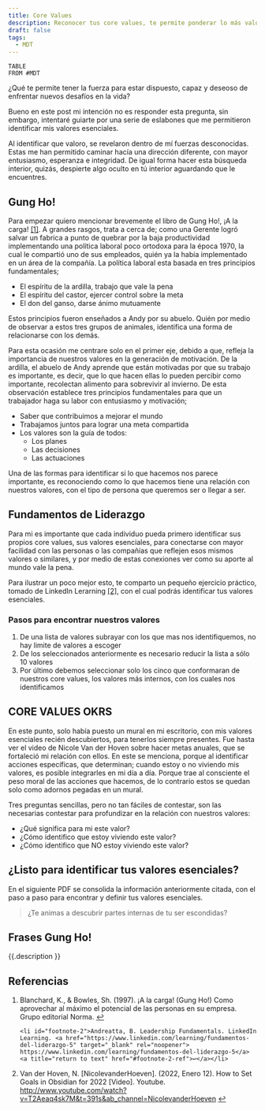 ```yaml
---
title: Core Values
description: Reconocer tus core values, te permite ponderar lo más valoras en tu vida. ¿Te ánimas a descubrir tus valores esenciales?
draft: false
tags:
  - MDT
---
```


```dataview
TABLE
FROM #MDT 
```

 ¿Qué te permite tener la fuerza para estar dispuesto, capaz y deseoso de enfrentar nuevos desafíos en la vida?

Bueno en este post mi intención no es responder esta pregunta, sin embargo, intentaré guiarte por una serie de eslabones que me permitieron identificar mis valores esenciales.

Al identificar que valoro, se revelaron dentro de mí fuerzas desconocidas. Estas me han permitido caminar hacía una dirección  diferente, con mayor entusiasmo, esperanza e integridad. De igual forma hacer esta búsqueda interior, quizás, despierte algo oculto en tú interior aguardando que le encuentres.
## Gung Ho!
Para empezar quiero mencionar brevemente el libro de Gung Ho!, ¡A la carga! <a id="footnote-1-ref" href="#footnote-1">[1]</a>. A grandes rasgos, trata a cerca de; como una Gerente logró salvar un fabrica a punto de quebrar por la baja productividad implementando una política laboral poco ortodoxa para la época 1970, la cual le compartió uno de sus empleados, quién ya la había implementado en un área de la compañía. La política laboral esta basada en tres principios fundamentales;

- El espíritu de la ardilla, trabajo que vale la pena
- El espíritu del castor, ejercer control sobre la meta
- El don del ganso, darse ánimo mutuamente

Estos principios fueron enseñados a Andy por su abuelo. Quién por medio de observar a estos tres grupos de animales, identifica una forma de relacionarse con los demás.

Para esta ocasión me centrare solo en el primer eje, debido a que,  refleja la importancia de nuestros valores en la generación de motivación. De la ardilla, el abuelo de Andy aprende que están motivadas por que su trabajo es importante, es decir, que lo que hacen ellas lo pueden percibir como importante, recolectan alimento para sobrevivir al invierno. De esta observación establece tres principios fundamentales para que un trabajador haga su labor con entusiasmo y motivación;

- Saber que contribuimos a mejorar el mundo
- Trabajamos juntos para lograr una meta compartida
- Los valores son la guía de todos:
	- Los planes
	- Las decisiones
	- Las actuaciones

Una de las formas para identificar si lo que hacemos nos parece importante, es reconociendo como lo que hacemos tiene una relación con nuestros valores, con el tipo de persona que queremos ser o llegar a ser.
## Fundamentos de Liderazgo

Para mi es importante que cada individuo pueda primero identificar sus propios core values, sus valores esenciales, para conectarse con mayor facilidad con las personas o las compañías que reflejen esos mismos valores o similares, y por medio de estas conexiones ver como su aporte al mundo vale la pena.

Para ilustrar un poco mejor esto, te comparto un pequeño ejercicio práctico, tomado de LinkedIn Lerarning <a id="footnote-2-ref" href="#footnote-2">[2]</a>,  con el cual podrás identificar tus valores esenciales. 
### Pasos para encontrar nuestros valores

1. De una lista de valores subrayar con los que mas nos identifiquemos, no hay limite de valores a escoger
2. De los seleccionados anteriormente es necesario reducir la lista a sólo 10 valores
3. Por último debemos seleccionar solo los cinco que conformaran de nuestros core values, los valores más internos, con los cuales nos identificamos
## CORE VALUES OKRS

En este punto, solo había puesto un mural en mi escritorio, con mis valores esenciales recién descubiertos, para tenerlos siempre presentes. Fue hasta ver el video de Nicole Van der Hoven sobre hacer metas anuales, que se fortaleció mi relación con ellos. En este se menciona, porque al identificar acciones específicas, que determinan; cuando estoy o no viviendo mis valores, es posible integrarles en mi día a día. Porque trae al consciente el peso moral de las acciones que hacemos, de lo contrario estos se quedan solo como adornos pegadas en un mural.

Tres preguntas sencillas, pero no tan fáciles de contestar, son las necesarias contestar para profundizar en la relación con nuestros valores:

- ¿Qué significa para mi este valor?
- ¿Cómo identifico que estoy viviendo este valor?
- ¿Cómo identifico que NO estoy viviendo este valor?
## ¿Listo para identificar tus valores esenciales?
En el siguiente PDF se consolida la información anteriormente citada, con el paso a paso para encontrar y definir tus valores esenciales.

>¿Te animas a descubrir partes internas de tu ser escondidas?

## Frases Gung Ho!

{{.description }}
## Referencias
<ol>
 	<li id="footnote-1">Blanchard, K., & Bowles, Sh. (1997). ¡A la carga! (Gung Ho!) Como aprovechar al máximo el potencial de las personas en su empresa. Grupo editorial Norma. <a title="return to text" href="#footnote-1-ref">↩</a></li>
 	
 	<li id="footnote-2">Andreatta, B. Leadership Fundamentals. LinkedIn Learning. <a href="https://www.linkedin.com/learning/fundamentos-del-liderazgo-5" target="_blank" rel="noopener"> https://www.linkedin.com/learning/fundamentos-del-liderazgo-5</a> <a title="return to text" href="#footnote-2-ref">↩</a></li>
</li>
 	<li id="footnote-3">Van der Hoven, N. [NicolevanderHoeven]. (2022, Enero 12). How to Set Goals in Obsidian for 2022 [Video]. Youtube. <a href="http://www.youtube.com/watch?v=T2Aeaq4sk7M&t=391s&ab_channel=NicolevanderHoeven" target="_blank" rel="noopener">http://www.youtube.com/watch?v=T2Aeaq4sk7M&t=391s&ab_channel=NicolevanderHoeven</a>
<a title="return to text" href="#footnote-3-ref">↩</a></li>
</ol>